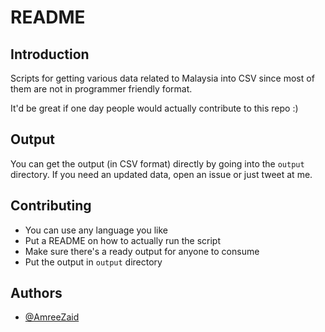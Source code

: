 # README

## Introduction

Scripts for getting various data related to Malaysia into CSV since most of them are not in programmer friendly format.

It'd be great if one day people would actually contribute to this repo :)

## Output

You can get the output (in CSV format) directly by going into the `output` directory. If you need an updated data, open an issue or just tweet at me.

## Contributing

- You can use any language you like
- Put a README on how to actually run the script
- Make sure there's a ready output for anyone to consume
- Put the output in `output` directory

## Authors

- [@AmreeZaid](https://twitter.com/amreezaid)
